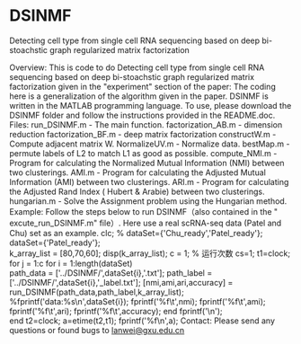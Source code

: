 # DSINMF
Detecting cell type from single cell RNA sequencing based on deep bi-stoachstic graph regularized matrix factorization

Overview:
This is code to do Detecting cell type from single cell RNA sequencing based on deep bi-stoachstic graph regularized matrix factorization given in the "experiment" section of the paper: 
The coding here is a generalization of the algorithm given in the paper. DSINMF is written in the MATLAB programming language. To use, please download the DSINMF folder and follow the instructions provided in the README.doc.
Files:
run_DSINMF.m - The main function.
factorization_AB.m - dimension reduction
factorization_BF.m - deep matrix factorization
constructW.m - Compute adjacent matrix W.
NormalizeUV.m - Normalize data.
bestMap.m - permute labels of L2 to match L1 as good as possible.
compute_NMI.m - Program for calculating the Normalized Mutual Information (NMI) between two clusterings.
AMI.m - Program for calculating the Adjusted Mutual Information (AMI) between two clusterings.
ARI.m - Program for calculating the Adjusted Rand Index ( Hubert & Arabie) between two clusterings.
hungarian.m - Solve the Assignment problem using the Hungarian method.
Example:
Follow the steps below to run DSINMF（also contained in the " excute_run_DSINMF.m" file）. Here use a real scRNA-seq data (Patel and Chu) set as an example.
clc;
% dataSet={'Chu_ready','Patel_ready'};
dataSet={'Patel_ready'};  
k_array_list = [80,70,60];
disp(k_array_list);
c = 1; % 运行次数
cs=1; 
t1=clock;
for j = 1:c
    for i = 1:length(dataSet)           
            path_data = ['../DSINMF/',dataSet{i},'.txt'];
            path_label = ['../DSINMF/',dataSet{i},'_label.txt'];
            [nmi,ami,ari,accuracy] = run_DSINMF(path_data,path_label,k_array_list);
            %fprintf('data:%s\n',dataSet{i});
            fprintf('%f\t',nmi);
            fprintf('%f\t',ami);
            fprintf('%f\t',ari);
            fprintf('%f\t',accuracy);
    end
    fprintf('\n');  
 end 
t2=clock;
a=etime(t2,t1);
fprintf('%f\n',a);
Contact:
Please send any questions or found bugs to lanwei@gxu.edu.cn 
